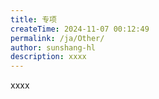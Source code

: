 ```yaml
---
title: 专项
createTime: 2024-11-07 00:12:49
permalink: /ja/Other/
author: sunshang-hl
description: xxxx
---
```


xxxx